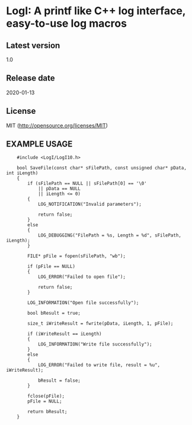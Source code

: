 # LogI: A printf like C++ log interface, easy-to-use log macros

## Latest version
1.0

## Release date
2020-01-13

## License
MIT (http://opensource.org/licenses/MIT)

## EXAMPLE USAGE
```
    #include <LogI/LogI10.h>

	bool SaveFile(const char* sFilePath, const unsigned char* pData, int iLength)
	{
		if (sFilePath == NULL || sFilePath[0] == '\0'
			|| pData == NULL
			|| iLength <= 0)
		{
			LOG_NOTIFICATION("Invalid parameters");

			return false;
		}
		else
		{
			LOG_DEBUGGING("FilePath = %s, Length = %d", sFilePath, iLength);
		}

		FILE* pFile = fopen(sFilePath, "wb");

		if (pFile == NULL)
		{
			LOG_ERROR("Failed to open file");

			return false;
		}

		LOG_INFORMATION("Open file successfully");

		bool bResult = true;

		size_t iWriteResult = fwrite(pData, iLength, 1, pFile);

		if (iWriteResult == iLength)
		{
			LOG_INFORMATION("Write file successfully");
		}
		else
		{
			LOG_ERROR("Failed to write file, result = %u", iWriteResult);

			bResult = false;
		}

		fclose(pFile);
		pFile = NULL;

		return bResult;
	}
```
